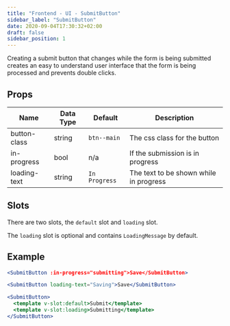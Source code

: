 ```yaml
---
title: "Frontend - UI - SubmitButton"
sidebar_label: "SubmitButton"
date: 2020-09-04T17:30:32+02:00
draft: false
sidebar_position: 1
---
```

Creating a submit button that changes while the form is being submitted creates an easy to understand user interface that the form is being processed and prevents double clicks.

## Props

| Name | Data Type | Default | Description |
| --- | --- | --- | --- |
| button-class | string | `btn--main` | The css class for the button |
| in-progress | bool | n/a | If the submission is in progress |
| loading-text | string | `In Progress` | The text to be shown while in progress |

## Slots

There are two slots, the `default` slot and `loading` slot.

The `loading` slot is optional and contains `LoadingMessage` by default.

## Example

```jsx
<SubmitButton :in-progress="submitting">Save</SubmitButton>

<SubmitButton loading-text="Saving">Save</SubmitButton>

<SubmitButton>
  <template v-slot:default>Submit</template>
  <template v-slot:loading>Submitting</template>
</SubmitButton>
```

